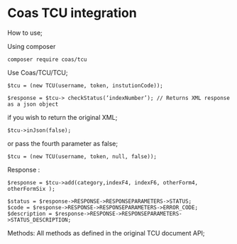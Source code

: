 # Coas TCU integration
How to use;

Using composer 

    composer require coas/tcu  

Use Coas/TCU/TCU;

    $tcu = (new TCU(username, token, instutionCode));

    $response = $tcu-> checkStatus(‘indexNumber’); // Returns XML response as a json object 

if you wish to return the original XML;

    $tcu->inJson(false);

or pass the fourth parameter as false;

    $tcu = (new TCU(username, token, null, false));

Response :

    $response = $tcu->add(category,indexF4, indexF6, otherForm4, otherFormSix );

    $status = $response->RESPONSE->RESPONSEPARAMETERS->STATUS;
    $code = $response->RESPONSE->RESPONSEPARAMETERS->ERROR_CODE;
    $description = $response->RESPONSE->RESPONSEPARAMETERS->STATUS_DESCRIPTION;

Methods:
All methods as defined in the original TCU document API;
